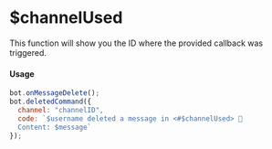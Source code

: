 # $channelUsed

This function will show you the ID where the provided callback was triggered.

#### Usage

```javascript
bot.onMessageDelete();
bot.deletedCommand({
  channel: "channelID",
  code: `$username deleted a message in <#$channelUsed> 👀
  Content: $message`
});
```

